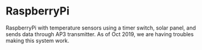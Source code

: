 # RaspberryPi
RaspberryPi with temperature sensors using a timer switch, solar panel, and sends data through AP3 transmitter.
As of Oct 2019,  we are having troubles making this system work.

